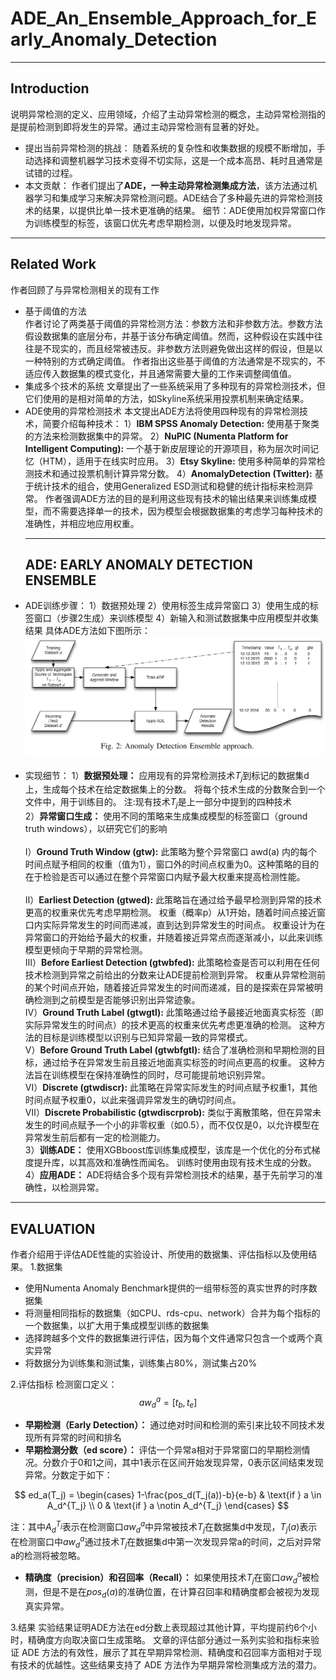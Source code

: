 # ADE_An_Ensemble_Approach_for_Early_Anomaly_Detection
***
## Introduction    
说明异常检测的定义、应用领域，介绍了主动异常检测的概念，主动异常检测指的是提前检测到即将发生的异常。通过主动异常检测有显著的好处。<br>
- 提出当前异常检测的挑战：
随着系统的复杂性和收集数据的规模不断增加，手动选择和调整机器学习技术变得不切实际，这是一个成本高昂、耗时且通常是试错的过程。
&emsp;
- 本文贡献：
作者们提出了**ADE，一种主动异常检测集成方法**，该方法通过机器学习和集成学习来解决异常检测问题。ADE结合了多种最先进的异常检测技术的结果，以提供比单一技术更准确的结果。
细节：ADE使用加权异常窗口作为训练模型的标签，该窗口优先考虑早期检测，以便及时地发现异常。<br>
***
## Related Work  
作者回顾了与异常检测相关的现有工作
- 基于阈值的方法  
作者讨论了两类基于阈值的异常检测方法：参数方法和非参数方法。参数方法假设数据集的底层分布，并基于该分布确定阈值。然而，这种假设在实践中往往是不现实的，而且经常被违反。非参数方法则避免做出这样的假设，但是以一种特别的方式确定阈值。
作者指出这些基于阈值的方法通常是不现实的，不适应传入数据集的模式变化，并且通常需要大量的工作来调整阈值值。
&emsp;
- 集成多个技术的系统
  文章提出了一些系统采用了多种现有的异常检测技术，但它们使用的是相对简单的方法，如Skyline系统采用投票机制来确定结果。
&emsp;
- ADE使用的异常检测技术
  本文提出ADE方法将使用四种现有的异常检测技术，简要介绍每种技术：
  1）**IBM SPSS Anomaly Detection:** 使用基于聚类的方法来检测数据集中的异常。
  2）**NuPIC (Numenta Platform for Intelligent Computing):** 一个基于新皮层理论的开源项目，称为层次时间记忆（HTM），适用于在线实时应用。
  3）**Etsy Skyline:** 使用多种简单的异常检测技术和通过投票机制计算异常分数。
  4）**AnomalyDetection (Twitter):** 基于统计技术的组合，使用Generalized ESD测试和稳健的统计指标来检测异常。
  作者强调ADE方法的目的是利用这些现有技术的输出结果来训练集成模型，而不需要选择单一的技术，因为模型会根据数据集的考虑学习每种技术的准确性，并相应地应用权重。<br>
  ***
  ## ADE: EARLY ANOMALY DETECTION ENSEMBLE
- ADE训练步骤：
1）数据预处理
2）使用标签生成异常窗口
3）使用生成的标签窗口（步骤2生成）来训练模型
4）新输入和测试数据集中应用模型并收集结果
具体ADE方法如下图所示：
![alt text](Anomaly_Detection_Ensemble_approach.png)
&emsp;
- 实现细节：
1）**数据预处理：**
应用现有的异常检测技术$T_j$到标记的数据集d上，生成每个技术在给定数据集上的分数。
将每个技术生成的分数聚合到一个文件中，用于训练目的。
注:现有技术$T_j$是上一部分中提到的四种技术<br> 
2）**异常窗口生成：**
使用不同的策略来生成集成模型的标签窗口（ground truth windows），以研究它们的影响<br>    
Ⅰ）**Ground Truth Window (gtw):** 
此策略为整个异常窗口 awd(a) 内的每个时间点赋予相同的权重（值为1），窗口外的时间点权重为0。这种策略的目的在于检验是否可以通过在整个异常窗口内赋予最大权重来提高检测性能。 <br>    
Ⅱ）**Earliest Detection (gtwed):** 
此策略旨在通过给予最早检测到异常的技术更高的权重来优先考虑早期检测。
权重（概率p）从1开始，随着时间点接近窗口内实际异常发生的时间而递减，直到达到异常发生的时间点。
权重设计为在异常窗口的开始给予最大的权重，并随着接近异常点而逐渐减小，以此来训练模型更倾向于早期的异常检测。<br> 
Ⅲ）**Before Earliest Detection (gtwbfed):** 
此策略检查是否可以利用在任何技术检测到异常之前给出的分数来让ADE提前检测到异常。
权重从异常检测前的某个时间点开始，随着接近异常发生的时间而递减，目的是探索在异常被明确检测到之前模型是否能够识别出异常迹象。<br> 
Ⅳ）**Ground Truth Label (gtwgtl):** 
此策略通过给予最接近地面真实标签（即实际异常发生的时间点）的技术更高的权重来优先考虑更准确的检测。
这种方法的目标是训练模型以识别与已知异常最一致的异常模式。<br> 
Ⅴ）**Before Ground Truth Label (gtwbfgtl):** 
结合了准确检测和早期检测的目标，通过给予在异常发生前且接近地面真实标签的时间点更高的权重。
这种方法旨在训练模型在保持准确性的同时，尽可能提前地识别异常。<br> 
Ⅵ）**Discrete (gtwdiscr):** 
此策略在异常实际发生的时间点赋予权重1，其他时间点赋予权重0，以此来强调异常发生的确切时间点。<br> 
Ⅶ）**Discrete Probabilistic (gtwdiscrprob):** 
类似于离散策略，但在异常未发生的时间点赋予一个小的非零权重（如0.5），而不仅仅是0，以允许模型在异常发生前后都有一定的检测能力。<br> 
3）**训练ADE：**
使用XGBboost库训练集成模型，该库是一个优化的分布式梯度提升库，以其高效和准确性而闻名。
训练时使用由现有技术生成的分数。<br>
4）**应用ADE：**
ADE将结合多个现有异常检测技术的结果，基于先前学习的准确性，以检测异常。
***
## EVALUATION
作者介绍用于评估ADE性能的实验设计、所使用的数据集、评估指标以及使用结果。
1.数据集
- 使用Numenta Anomaly Benchmark提供的一组带标签的真实世界的时序数据集
- 将测量相同指标的数据集（如CPU、rds-cpu、network）合并为每个指标的一个数据集，以扩大用于集成模型训练的数据集
- 选择跨越多个文件的数据集进行评估，因为每个文件通常只包含一个或两个真实异常
- 将数据分为训练集和测试集，训练集占80%，测试集占20%

2.评估指标
检测窗口定义：
$$aw_{d}^{a} = [ t_b , t_e ]$$
- **早期检测（Early Detection）：** 通过绝对时间和检测的索引来比较不同技术发现所有异常的时间和排名
- **早期检测分数（ed score）：** 评估一个异常a相对于异常窗口的早期检测情况。分数介于0和1之间，其中1表示在区间开始发现异常，0表示区间结束发现异常。分数定于如下：       

$$
ed_a(T_j) = 
\begin{cases} 
1-\frac{pos_d(T_j(a))-b}{e-b} & \text{if } a \in A_d^{T_j} \\
0 & \text{if } a \notin A_d^{T_j} 
\end{cases}
$$

注：其中$A_d^{T_j}$表示在检测窗口$aw_{d}^{a}$中异常被技术$T_j$在数据集d中发现，$T_j(a)$表示在检测窗口中$aw_{d}^{a}$通过技术$T_j$在数据集d中第一次发现异常a的时间，之后对异常a的检测将被忽略。
- **精确度（precision）和召回率（Recall）：**
  如果使用技术$T_j$在窗口$aw_{d}^{a}$被检测，但是不是在$pos_d(a)$的准确位置，在计算召回率和精确度都会被视为发现真实异常。

3.结果
实验结果证明ADE方法在ed分数上表现超过其他计算，平均提前约6个小时，精确度方向取决窗口生成策略。
文章的评估部分通过一系列实验和指标来验证 ADE 方法的有效性，展示了其在早期异常检测、精确度和召回率方面相对于现有技术的优越性。这些结果支持了 ADE 方法作为早期异常检测集成方法的潜力。

